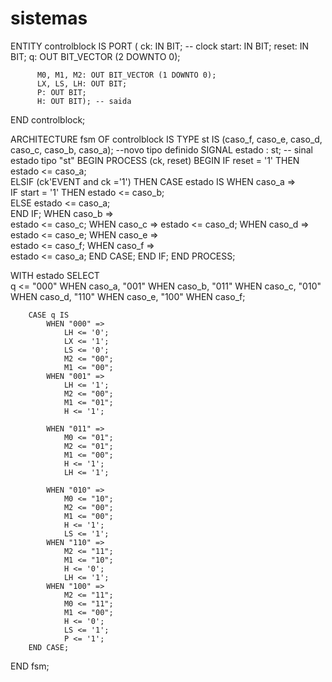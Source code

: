 # sistemas

ENTITY controlblock IS
  PORT (
		  ck: IN BIT; -- clock
        start: IN BIT; 
        reset: IN BIT; 
        q: OUT BIT_VECTOR (2 DOWNTO 0);
		  
		  M0, M1, M2: OUT BIT_VECTOR (1 DOWNTO 0);
		  LX, LS, LH: OUT BIT;
		  P: OUT BIT;
		  H: OUT BIT); -- saida
		  
END controlblock;

ARCHITECTURE fsm OF controlblock IS 
  TYPE st IS (caso_f, caso_e, caso_d, caso_c, caso_b, caso_a); --novo tipo definido
  SIGNAL estado : st; -- sinal estado tipo "st"
BEGIN
  PROCESS (ck, reset)
  BEGIN
    IF reset = '1' THEN 
      estado <= caso_a;  
    ELSIF (ck'EVENT and ck ='1') THEN 
      CASE estado IS
        WHEN caso_a =>                            
          IF start = '1' THEN estado <= caso_b;   
          ELSE estado <= caso_a;                  
          END IF;
        WHEN caso_b =>                       
          estado <= caso_c;
        WHEN caso_c => 
          estado <= caso_d;
        WHEN caso_d =>                          
          estado <= caso_e;
		  WHEN caso_e =>                          
          estado <= caso_f;
		  WHEN caso_f =>                          
          estado <= caso_a; 
       END CASE;
    END IF;
  END PROCESS;

  WITH estado SELECT  
    q <= "000" WHEN caso_a, 
         "001" WHEN caso_b, 
         "011" WHEN caso_c, 
         "010" WHEN caso_d, 
			"110" WHEN caso_e, 
			"100" WHEN caso_f;
				
		CASE q IS
			WHEN "000" =>
				LH <= '0';
				LX <= '1';
				LS <= '0';
				M2 <= "00";
				M1 <= "00";
			WHEN "001" =>
				LH <= '1';
				M2 <= "00";
				M1 <= "01";
				H <= '1';
				
			WHEN "011" =>
				M0 <= "01";
				M2 <= "01";
				M1 <= "00";
				H <= '1';
				LH <= '1';
				
			WHEN "010" =>
				M0 <= "10";
				M2 <= "00";
				M1 <= "00";
				H <= '1';
				LS <= '1';
			WHEN "110" =>
				M2 <= "11";
				M1 <= "10";
				H <= '0';
				LH <= '1';
			WHEN "100" =>
				M2 <= "11";
				M0 <= "11";
				M1 <= "00";
				H <= '0';
				LS <= '1';
				P <= '1';
		END CASE;
	
END fsm;

